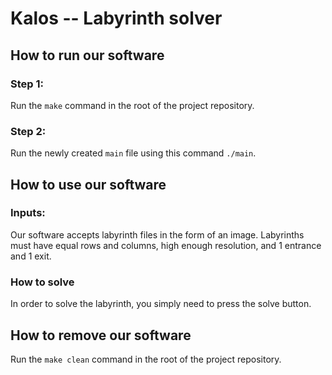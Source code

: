 # Kalos -- Labyrinth solver

## How to run our software

### Step 1:

Run the `make` command in the root of the project repository.

### Step 2:

Run the newly created `main` file using this command `./main`.

## How to use our software

### Inputs:

Our software accepts labyrinth files in the form of an image. Labyrinths must have equal rows and columns, high enough resolution, and 1 entrance and 1 exit.

### How to solve

In order to solve the labyrinth, you simply need to press the solve button.

## How to remove our software

Run the `make clean` command in the root of the project repository.
